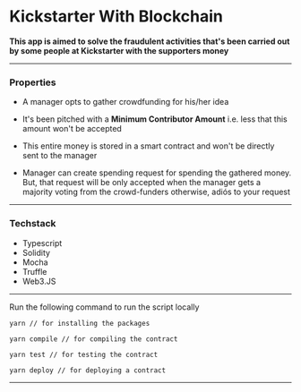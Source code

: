 # Kickstarter With Blockchain

**This app is aimed to solve the fraudulent activities that's been carried out by some people at Kickstarter with the supporters money**

---

### Properties

- A manager opts to gather crowdfunding for his/her idea

- It's been pitched with a **Minimum Contributor Amount** i.e. less that this amount won't be accepted

- This entire money is stored in a smart contract and won't be directly sent to the manager

- Manager can create spending request for spending the gathered money. But, that request will be only accepted when the manager gets a majority voting from the crowd-funders otherwise, adiós to your request

---

### Techstack

- Typescript
- Solidity
- Mocha
- Truffle
- Web3.JS

---

Run the following command to run the script locally

```
yarn // for installing the packages

yarn compile // for compiling the contract

yarn test // for testing the contract

yarn deploy // for deploying a contract
```

---
